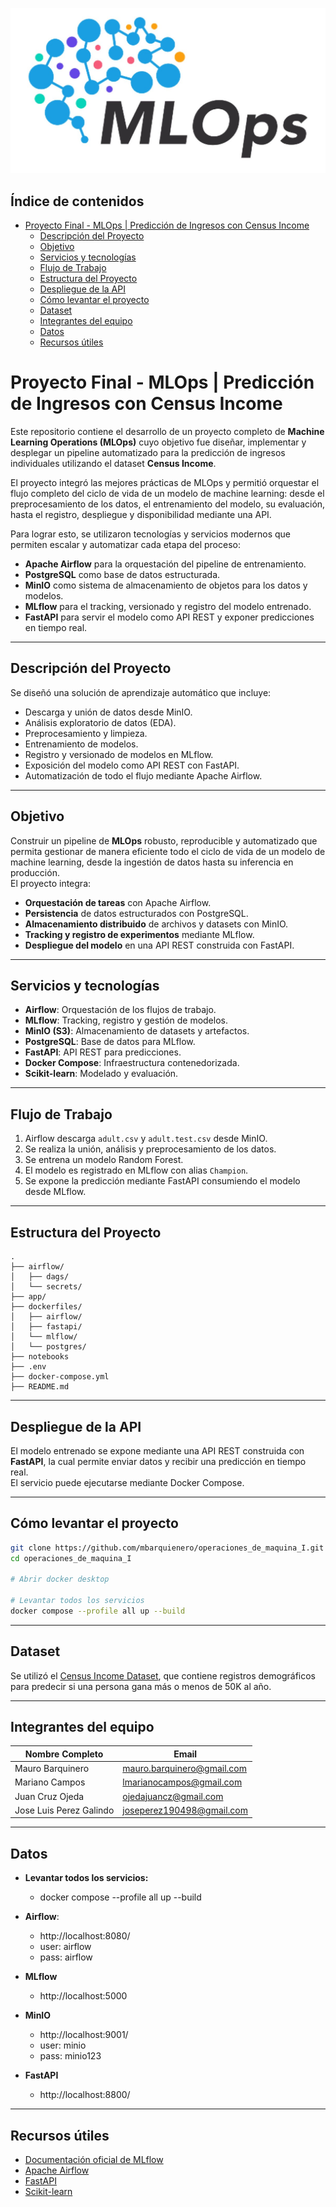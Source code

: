   
 ![MLOps](images/mlops.jpg)
  
  
  ## Índice de contenidos
- [Proyecto Final - MLOps | Predicción de Ingresos con Census Income](#proyecto-final---mlops--predicción-de-ingresos-con-census-income)
  - [Descripción del Proyecto](#descripción-del-proyecto)
  - [Objetivo](#objetivo)
  - [Servicios y tecnologías](#servicios-y-tecnologías)
  - [Flujo de Trabajo](#flujo-de-trabajo)
  - [Estructura del Proyecto](#estructura-del-proyecto)
  - [Despliegue de la API](#despliegue-de-la-api)
  - [Cómo levantar el proyecto](#cómo-levantar-el-proyecto)
  - [Dataset](#dataset)
  - [Integrantes del equipo](#integrantes-del-equipo)
  - [Datos](#datos)
  - [Recursos útiles](#recursos-útiles)
  
# Proyecto Final - MLOps | Predicción de Ingresos con Census Income

Este repositorio contiene el desarrollo de un proyecto completo de **Machine Learning Operations (MLOps)** cuyo objetivo fue diseñar, implementar y desplegar un pipeline automatizado para la predicción de ingresos individuales utilizando el dataset **Census Income**.  

El proyecto integró las mejores prácticas de MLOps y permitió orquestar el flujo completo del ciclo de vida de un modelo de machine learning: desde el preprocesamiento de los datos, el entrenamiento del modelo, su evaluación, hasta el registro, despliegue y disponibilidad mediante una API.

Para lograr esto, se utilizaron tecnologías y servicios modernos que permiten escalar y automatizar cada etapa del proceso:
- **Apache Airflow** para la orquestación del pipeline de entrenamiento.
- **PostgreSQL** como base de datos estructurada.
- **MinIO** como sistema de almacenamiento de objetos para los datos y modelos.
- **MLflow** para el tracking, versionado y registro del modelo entrenado.
- **FastAPI** para servir el modelo como API REST y exponer predicciones en tiempo real.

---

##  Descripción del Proyecto

Se diseñó una solución de aprendizaje automático que incluye:

- Descarga y unión de datos desde MinIO.
- Análisis exploratorio de datos (EDA).
- Preprocesamiento y limpieza.
- Entrenamiento de modelos.
- Registro y versionado de modelos en MLflow.
- Exposición del modelo como API REST con FastAPI.
- Automatización de todo el flujo mediante Apache Airflow.

---

## Objetivo

Construir un pipeline de **MLOps** robusto, reproducible y automatizado que permita gestionar de manera eficiente todo el ciclo de vida de un modelo de machine learning, desde la ingestión de datos hasta su inferencia en producción.  
El proyecto integra:

- **Orquestación de tareas** con Apache Airflow.
- **Persistencia** de datos estructurados con PostgreSQL.
- **Almacenamiento distribuido** de archivos y datasets con MinIO.
- **Tracking y registro de experimentos** mediante MLflow.
- **Despliegue del modelo** en una API REST construida con FastAPI.

---

##  Servicios y tecnologías

- **Airflow**: Orquestación de los flujos de trabajo.
- **MLflow**: Tracking, registro y gestión de modelos.
- **MinIO (S3)**: Almacenamiento de datasets y artefactos.
- **PostgreSQL**: Base de datos para MLflow.
- **FastAPI**: API REST para predicciones.
- **Docker Compose**: Infraestructura contenedorizada.
- **Scikit-learn**: Modelado y evaluación.

---

##  Flujo de Trabajo

1. Airflow descarga `adult.csv` y `adult.test.csv` desde MinIO.
2. Se realiza la unión, análisis y preprocesamiento de los datos.
3. Se entrena un modelo Random Forest.
4. El modelo es registrado en MLflow con alias `Champion`.
5. Se expone la predicción mediante FastAPI consumiendo el modelo desde MLflow.

---

##  Estructura del Proyecto

```
.
├── airflow/
│   ├── dags/
│   └── secrets/
├── app/
├── dockerfiles/
│   ├── airflow/
│   ├── fastapi/
│   └── mlflow/
│   └── postgres/
├── notebooks
├── .env
├── docker-compose.yml
├── README.md

```

---

## Despliegue de la API

El modelo entrenado se expone mediante una API REST construida con **FastAPI**, la cual permite enviar datos y recibir una predicción en tiempo real.  
El servicio puede ejecutarse mediante Docker Compose.

---

##  Cómo levantar el proyecto

```bash
git clone https://github.com/mbarquienero/operaciones_de_maquina_I.git
cd operaciones_de_maquina_I

# Abrir docker desktop

# Levantar todos los servicios
docker compose --profile all up --build
```
---

## Dataset

Se utilizó el [Census Income Dataset](https://www.kaggle.com/datasets/tawfikelmetwally/census-income-dataset/data), que contiene registros demográficos para predecir si una persona gana más o menos de 50K al año.

---

##  Integrantes del equipo

| Nombre Completo         |  Email                    |
|------------------------ |---------------------------|
| Mauro Barquinero        | mauro.barquinero@gmail.com|
| Mariano Campos          | lmarianocampos@gmail.com  |
| Juan Cruz Ojeda         | ojedajuancz@gmail.com     |
| Jose Luis Perez Galindo | joseperez190498@gmail.com |

---

##  Datos
- **Levantar todos los servicios:**
  - docker compose --profile all up --build

- **Airflow**:
    - http://localhost:8080/
    - user: airflow
    - pass: airflow

- **MLflow**
  - http://localhost:5000
  
- **MinIO**
    - http://localhost:9001/
    - user: minio
    - pass: minio123

- **FastAPI**
    - http://localhost:8800/

---

## Recursos útiles

- [Documentación oficial de MLflow](https://mlflow.org/docs/latest/index.html)
- [Apache Airflow](https://airflow.apache.org/docs/)
- [FastAPI](https://fastapi.tiangolo.com/)
- [Scikit-learn](https://scikit-learn.org/)

[def]: #-descripción-del-proyecto